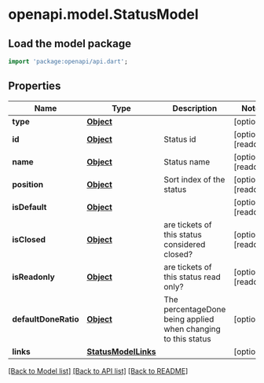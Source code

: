 # openapi.model.StatusModel

## Load the model package
```dart
import 'package:openapi/api.dart';
```

## Properties
Name | Type | Description | Notes
------------ | ------------- | ------------- | -------------
**type** | [**Object**](Object.md) |  | [optional] 
**id** | [**Object**](.md) | Status id | [optional] [readonly] 
**name** | [**Object**](.md) | Status name | [optional] [readonly] 
**position** | [**Object**](.md) | Sort index of the status | [optional] [readonly] 
**isDefault** | [**Object**](.md) |  | [optional] [readonly] 
**isClosed** | [**Object**](.md) | are tickets of this status considered closed? | [optional] [readonly] 
**isReadonly** | [**Object**](.md) | are tickets of this status read only? | [optional] [readonly] 
**defaultDoneRatio** | [**Object**](.md) | The percentageDone being applied when changing to this status | [optional] 
**links** | [**StatusModelLinks**](StatusModelLinks.md) |  | [optional] 

[[Back to Model list]](../README.md#documentation-for-models) [[Back to API list]](../README.md#documentation-for-api-endpoints) [[Back to README]](../README.md)


